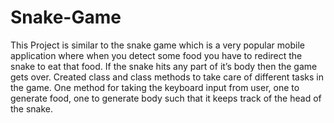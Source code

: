 # Snake-Game
This Project is similar to the snake game which is a very popular mobile application where when
you detect some food you have to redirect the snake to eat that food. If the snake hits any part of it’s
body then the game gets over.
Created class and class methods to take care of different tasks in the game. One method for taking
the keyboard input from user, one to generate food, one to generate body such that it keeps track of
the head of the snake.
